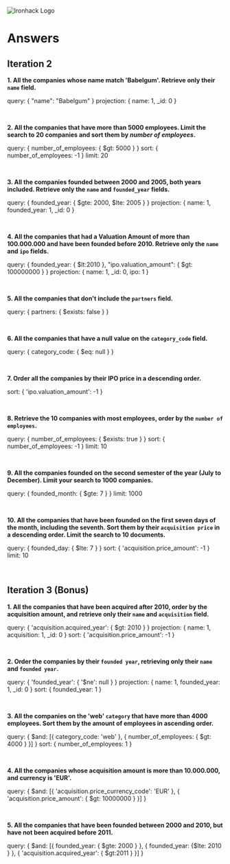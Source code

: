 ![Ironhack Logo](https://i.imgur.com/1QgrNNw.png)

# Answers

## Iteration 2

**1. All the companies whose name match 'Babelgum'. Retrieve only their `name` field.**

query: { "name": "Babelgum" }
projection: { name: 1, _id: 0 }

<br>

**2. All the companies that have more than 5000 employees. Limit the search to 20 companies and sort them by *number of employees*.**

query: { number_of_employees: { $gt: 5000 } }
sort: { number_of_employees: -1 }
limit: 20

<br>

**3. All the companies founded between 2000 and 2005, both years included. Retrieve only the `name` and `founded_year` fields.**

query: { founded_year: { $gte: 2000, $lte: 2005 } }
projection: { name: 1, founded_year: 1, _id: 0 }

<br>

**4. All the companies that had a Valuation Amount of more than 100.000.000 and have been founded before 2010. Retrieve only the `name` and `ipo` fields.**

query: { founded_year: { $lt:2010 }, "ipo.valuation_amount": { $gt: 100000000 } }
projection: { name: 1, _id: 0, ipo: 1 }

<br>

**5. All the companies that don't include the `partners` field.**

query: { partners: { $exists: false } }

<br>

**6. All the companies that have a null value on the `category_code` field.**

query: { category_code: { $eq: null } }

<br>

**7. Order all the companies by their IPO price in a descending order.**

sort: { 'ipo.valuation_amount': -1 }

<br>

**8. Retrieve the 10 companies with most employees, order by the `number of employees`.**

query: { number_of_employees: { $exists: true } }
sort: { number_of_employees: -1 }
limit: 10

<br>

**9. All the companies founded on the second semester of the year (July to December). Limit your search to 1000 companies.**

query: { founded_month: { $gte: 7 } }
limit: 1000

<br>

**10. All the companies that have been founded on the first seven days of the month, including the seventh. Sort them by their `acquisition price` in a descending order. Limit the search to 10 documents.**

query: { founded_day: { $lte: 7 } }
sort: { 'acquisition.price_amount': -1 }
limit: 10

<br>

## Iteration 3 (Bonus)

**1. All the companies that have been acquired after 2010, order by the acquisition amount, and retrieve only their `name` and `acquisition` field.**

query: { 'acquisition.acquired_year': { $gt: 2010 } }
projection: { name: 1, acquisition: 1, _id: 0 }
sort: { 'acquisition.price_amount': -1 }

<br>

**2. Order the companies by their `founded year`, retrieving only their `name` and `founded year`.**

query: { 'founded_year': { '$ne': null } }
projection: { name: 1, founded_year: 1, _id: 0 }
sort: { founded_year: 1 }

<br>

**3. All the companies on the 'web' `category` that have more than 4000 employees. Sort them by the amount of employees in ascending order.**

query: { $and: [{ category_code: 'web' }, { number_of_employees: { $gt: 4000 } }] }
sort: { number_of_employees: 1 }

<br>

**4. All the companies whose acquisition amount is more than 10.000.000, and currency is 'EUR'.**

query: { $and: [{ 'acquisition.price_currency_code': 'EUR' }, { 'acquisition.price_amount': { $gt: 10000000 } }] }

<br>

**5. All the companies that have been founded between 2000 and 2010, but have not been acquired before 2011.**

query: { $and: [{ founded_year: { $gte: 2000 } }, { founded_year: {$lte: 2010 } }, { 'acquisition.acquired_year': { $gt:2011 } }] }

<br>
